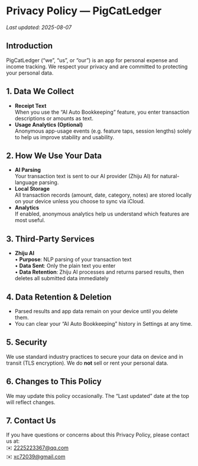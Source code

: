 # Privacy Policy — PigCatLedger

_Last updated: 2025-08-07_

## Introduction  
PigCatLedger (“we”, “us”, or “our”) is an app for personal expense and income tracking. We respect your privacy and are committed to protecting your personal data.

## 1. Data We Collect  
- **Receipt Text**  
  When you use the “AI Auto Bookkeeping” feature, you enter transaction descriptions or amounts as text.  
- **Usage Analytics (Optional)**  
  Anonymous app-usage events (e.g. feature taps, session lengths) solely to help us improve stability and usability.

## 2. How We Use Your Data  
- **AI Parsing**  
  Your transaction text is sent to our AI provider (Zhiju AI) for natural-language parsing.  
- **Local Storage**  
  All transaction records (amount, date, category, notes) are stored locally on your device unless you choose to sync via iCloud.  
- **Analytics**  
  If enabled, anonymous analytics help us understand which features are most useful.

## 3. Third-Party Services  
- **Zhiju AI**  
  • **Purpose**: NLP parsing of your transaction text  
  • **Data Sent**: Only the plain text you enter  
  • **Data Retention**: Zhiju AI processes and returns parsed results, then deletes all submitted data immediately  

## 4. Data Retention & Deletion  
- Parsed results and app data remain on your device until you delete them.  
- You can clear your “AI Auto Bookkeeping” history in Settings at any time.  

## 5. Security  
We use standard industry practices to secure your data on device and in transit (TLS encryption). We do **not** sell or rent your personal data.

## 6. Changes to This Policy  
We may update this policy occasionally. The “Last updated” date at the top will reflect changes.

## 7. Contact Us  
If you have questions or concerns about this Privacy Policy, please contact us at:  
✉️ 2225223367@qq.com  
✉️ xc72039@gmail.com
